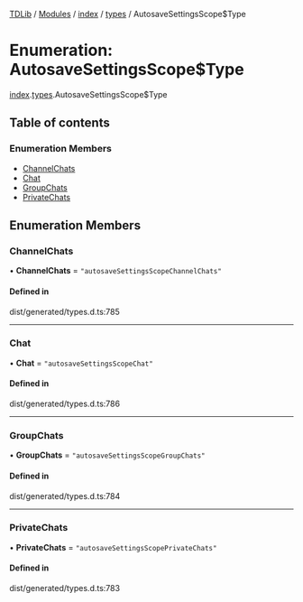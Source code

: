 [TDLib](../README.md) / [Modules](../modules.md) / [index](../modules/index.md) / [types](../modules/index.types.md) / AutosaveSettingsScope$Type

# Enumeration: AutosaveSettingsScope$Type

[index](../modules/index.md).[types](../modules/index.types.md).AutosaveSettingsScope$Type

## Table of contents

### Enumeration Members

- [ChannelChats](index.types.AutosaveSettingsScope_Type.md#channelchats)
- [Chat](index.types.AutosaveSettingsScope_Type.md#chat)
- [GroupChats](index.types.AutosaveSettingsScope_Type.md#groupchats)
- [PrivateChats](index.types.AutosaveSettingsScope_Type.md#privatechats)

## Enumeration Members

### ChannelChats

• **ChannelChats** = ``"autosaveSettingsScopeChannelChats"``

#### Defined in

dist/generated/types.d.ts:785

___

### Chat

• **Chat** = ``"autosaveSettingsScopeChat"``

#### Defined in

dist/generated/types.d.ts:786

___

### GroupChats

• **GroupChats** = ``"autosaveSettingsScopeGroupChats"``

#### Defined in

dist/generated/types.d.ts:784

___

### PrivateChats

• **PrivateChats** = ``"autosaveSettingsScopePrivateChats"``

#### Defined in

dist/generated/types.d.ts:783
